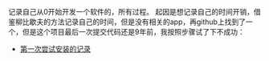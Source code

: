 记录自己从0开始开发一个软件的，所有过程。
起因是想记录自己的时间开销，借鉴柳比歇夫的方法记录自己的时间，但是没有相关的app，再github上找到了一个，但是这个项目最后一次提交代码还是9年前，我按照步骤试了下不成功：
- [第一次尝试安装的记录](./2024-4-1.md)